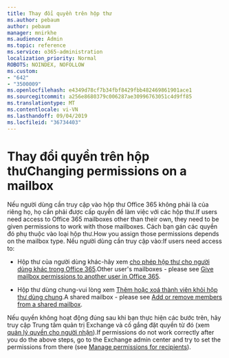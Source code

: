 ```yaml
---
title: Thay đổi quyền trên hộp thư
ms.author: pebaum
author: pebaum
manager: mnirkhe
ms.audience: Admin
ms.topic: reference
ms.service: o365-administration
localization_priority: Normal
ROBOTS: NOINDEX, NOFOLLOW
ms.custom:
- "642"
- "3500009"
ms.openlocfilehash: e4349d78cf7b34fbf8429fbb482469861901ace1
ms.sourcegitcommit: a256e8680379c006287ae30996763051c4d9ff85
ms.translationtype: MT
ms.contentlocale: vi-VN
ms.lasthandoff: 09/04/2019
ms.locfileid: "36734403"
---
```

# <a name="changing-permissions-on-a-mailbox"></a><span data-ttu-id="6b156-102">Thay đổi quyền trên hộp thư</span><span class="sxs-lookup"><span data-stu-id="6b156-102">Changing permissions on a mailbox</span></span>

<span data-ttu-id="6b156-103">Nếu người dùng cần truy cập vào hộp thư Office 365 không phải là của riêng họ, họ cần phải được cấp quyền để làm việc với các hộp thư.</span><span class="sxs-lookup"><span data-stu-id="6b156-103">If users need access to Office 365 mailboxes other than their own, they need to be given permissions to work with those mailboxes.</span></span> <span data-ttu-id="6b156-104">Cách bạn gán các quyền đó phụ thuộc vào loại hộp thư.</span><span class="sxs-lookup"><span data-stu-id="6b156-104">How you assign those permissions depends on the mailbox type.</span></span> <span data-ttu-id="6b156-105">Nếu người dùng cần truy cập vào:</span><span class="sxs-lookup"><span data-stu-id="6b156-105">If users need access to:</span></span>
  
- <span data-ttu-id="6b156-106">Hộp thư của người dùng khác-hãy xem [cho phép hộp thư cho người dùng khác trong Office 365](https://docs.microsoft.com//office365/admin/add-users/give-mailbox-permissions-to-another-user).</span><span class="sxs-lookup"><span data-stu-id="6b156-106">Other user's mailboxes - please see [Give mailbox permissions to another user in Office 365](https://docs.microsoft.com//office365/admin/add-users/give-mailbox-permissions-to-another-user).</span></span>
    
- <span data-ttu-id="6b156-107">Hộp thư dùng chung-vui lòng xem [Thêm hoặc xoá thành viên khỏi hộp thư dùng chung](https://support.office.com/article/add-or-remove-members-from-a-shared-mailbox-a1cd0ae0-216c-4dc1-8171-bfacfbd4c1a7).</span><span class="sxs-lookup"><span data-stu-id="6b156-107">A shared mailbox - please see [Add or remove members from a shared mailbox](https://support.office.com/article/add-or-remove-members-from-a-shared-mailbox-a1cd0ae0-216c-4dc1-8171-bfacfbd4c1a7).</span></span>
    
<span data-ttu-id="6b156-108">Nếu quyền không hoạt động đúng sau khi bạn thực hiện các bước trên, hãy truy cập Trung tâm quản trị Exchange và cố gắng đặt quyền từ đó (xem [quản lý quyền cho người nhận](https://technet.microsoft.com/library/jj919240%28v=exchg.150%29.aspx)).</span><span class="sxs-lookup"><span data-stu-id="6b156-108">If permissions do not work correctly after you do the above steps, go to the Exchange admin center and try to set the permissions from there (see [Manage permissions for recipients](https://technet.microsoft.com/library/jj919240%28v=exchg.150%29.aspx)).</span></span>
  
